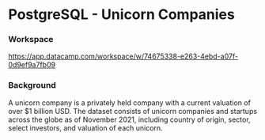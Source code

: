 # PostgreSQL - Unicorn Companies

### Workspace
https://app.datacamp.com/workspace/w/74675338-e263-4ebd-a07f-0d9ef9a7fb09
### Background
A unicorn company is a privately held company with a current valuation of over $1 billion USD. The dataset consists of unicorn companies and startups across the globe as of November 2021, including country of origin, sector, select investors, and valuation of each unicorn.
